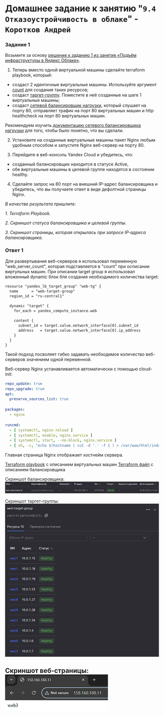 # Домашнее задание к занятию "`9.4 Отказоустройчивость в облаке`" - `Коротков Андрей`


### Задание 1 

Возьмите за основу [решение к заданию 1 из занятия «Подъём инфраструктуры в Яндекс Облаке»](https://github.com/netology-code/sdvps-homeworks/blob/main/7-03.md#задание-1).

1. Теперь вместо одной виртуальной машины сделайте terraform playbook, который:

- создаст 2 идентичные виртуальные машины. Используйте аргумент [count](https://www.terraform.io/docs/language/meta-arguments/count.html) для создания таких ресурсов;
- создаст [таргет-группу](https://registry.terraform.io/providers/yandex-cloud/yandex/latest/docs/resources/lb_target_group). Поместите в неё созданные на шаге 1 виртуальные машины;
- создаст [сетевой балансировщик нагрузки](https://registry.terraform.io/providers/yandex-cloud/yandex/latest/docs/resources/lb_network_load_balancer), который слушает на порту 80, отправляет трафик на порт 80 виртуальных машин и http healthcheck на порт 80 виртуальных машин.

Рекомендуем изучить [документацию сетевого балансировщика нагрузки](https://cloud.yandex.ru/docs/network-load-balancer/quickstart) для того, чтобы было понятно, что вы сделали.

2. Установите на созданные виртуальные машины пакет Nginx любым удобным способом и запустите Nginx веб-сервер на порту 80.

3. Перейдите в веб-консоль Yandex Cloud и убедитесь, что: 

- созданный балансировщик находится в статусе Active,
- обе виртуальные машины в целевой группе находятся в состоянии healthy.

4. Сделайте запрос на 80 порт на внешний IP-адрес балансировщика и убедитесь, что вы получаете ответ в виде дефолтной страницы Nginx.

*В качестве результата пришлите:*

*1. Terraform Playbook.*

*2. Скриншот статуса балансировщика и целевой группы.*

*3. Скриншот страницы, которая открылась при запросе IP-адреса балансировщика.*

### Ответ 1

Для развертывания веб-серверов я использовал переменную "web_server_count", которая подставляется в "count" при осписании виртульных машин.
При описании target group я использовал вложенный dynamic блок бля создания необходимого количества target:

```hcl
resource "yandex_lb_target_group" "web-tg" {
  name      = "web-target-group"
  region_id = "ru-central1"

  dynamic "target" {
    for_each = yandex_compute_instance.web

    content {
      subnet_id = target.value.network_interface[0].subnet_id
      address   = target.value.network_interface[0].ip_address
    }
  }
}
```

Такой подход посволяет гибко задавать необходимое количество веб-серверов значением одной переменной.

Веб-сервер Nginx устанавливается автоматически с помощью cloud-init:

```yaml
repo_update: true
repo_upgrade: true
apt:
  preserve_sources_list: true

packages:
  - nginx

runcmd:
  - [ systemctl, nginx-reload ]
  - [ systemctl, enable, nginx.service ]
  - [ systemctl, start, --no-block, nginx.service ]
  - [ sh, -c, "echo $(hostname | cut -d '.' -f 1 ) > /var/www/html/index.html" ]
```

Главная страница Nginx отображает хостнейм сервера.

[Terraform playbook](https://github.com/aniljich/9.4/blob/main/Terraform/machines.tf) с описанием виртуальных машин
[Terraform файл](https://github.com/aniljich/9.4/blob/main/Terraform/load_balancer.tf) с описанием балансировщика

Скриншот балансировщика:<br>
![Load_balancer](https://github.com/aniljich/9.4/blob/main/img/image1.png)

Скриншот таргет-группы:<br>
![Targer_group](https://github.com/aniljich/9.4/blob/main/img/image2.png)

Скриншот веб-страницы:<br>
![Page](https://github.com/aniljich/9.4/blob/main/img/image3.png)
---
